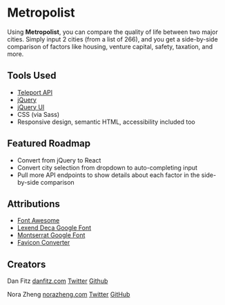# Metropolist

Using **Metropolist**, you can compare the quality of life between two major cities. Simply input 2 cities (from a list of 266), and you get a side-by-side comparison of factors like housing, venture capital, safety, taxation, and more.

## Tools Used

- [Teleport API](https://developers.teleport.org/api/)
- [jQuery](https://api.jquery.com/)
- [jQuery UI](https://api.jqueryui.com/)
- CSS (via Sass)
- Responsive design, semantic HTML, accessibility included too

## Featured Roadmap

- Convert from jQuery to React
- Convert city selection from dropdown to auto-completing input
- Pull more API endpoints to show details about each factor in the side-by-side comparison

## Attributions

- [Font Awesome](https://fontawesome.com/)
- [Lexend Deca Google Font](https://fonts.google.com/specimen/Lexend+Deca)
- [Montserrat Google Font](https://fonts.google.com/specimen/Montserrat)
- [Favicon Converter](https://favicon.io/favicon-converter/)

## Creators

Dan Fitz
[danfitz.com](https://danfitz.com)
[Twitter](https://twitter.com/_danfitz)
[Github](https://github.com/danfitz)

Nora Zheng
[norazheng.com](https://norazheng.com)
[Twitter](https://twitter.com/nuozheng)
[GitHub](https://github.com/norazheng)
